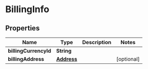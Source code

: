 

# BillingInfo


## Properties

| Name | Type | Description | Notes |
|------------ | ------------- | ------------- | -------------|
|**billingCurrencyId** | **String** |  |  |
|**billingAddress** | [**Address**](Address.md) |  |  [optional] |




